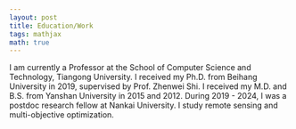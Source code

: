 ```yaml
---
layout: post
title: Education/Work
tags: mathjax
math: true
---
```

I am currently a Professor at the School of Computer Science and Technology, Tiangong University. I received my Ph.D. from Beihang University in 2019, supervised by Prof. Zhenwei Shi. I received my M.D. and B.S. from Yanshan University in 2015 and 2012. During 2019 - 2024, I was a postdoc research fellow at Nankai University. I study remote sensing and multi-objective optimization.
